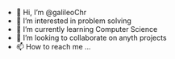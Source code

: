 - 👋 Hi, I’m @galileoChr
- 👀 I’m interested in problem solving
- 🌱 I’m currently learning Computer Science
- 💞️ I’m looking to collaborate on anyth projects
- 📫 How to reach me ...

<!---
galileoChr/galileoChr is a ✨ special ✨ repository because its `README.md` (this file) appears on your GitHub profile.
You can click the Preview link to take a look at your changes.
--->
